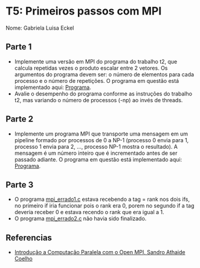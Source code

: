 
# T5: Primeiros passos com MPI

Nome: Gabriela Luisa Eckel


## Parte 1

+ Implemente uma versão em MPI do programa do trabalho t2, que calcula repetidas vezes o produto escalar entre 2 vetores. Os argumentos do programa devem ser: o número de elementos para cada processo e o número de repetições.
O programa em questão está implementado aqui: [Programa](pt2.c).
+ Avalie o desempenho do programa conforme as instruções do trabalho t2, mas variando o número de processos (-np) ao invés de threads.


## Parte 2

+ Implemente um programa MPI que transporte uma mensagem em um pipeline formado por processos de 0 a NP-1 (processo 0 envia para 1, processo 1 envia para 2, ..., processo NP-1 mostra o resultado). A mensagem é um número inteiro que é incrementado antes de ser passado adiante.
O programa em questão está implementado aqui: [Programa](pipeline.c).

## Parte 3

+ O programa [mpi_errado1.c](mpi_errado1.c) estava recebendo a tag = rank nos dois ifs, no primeiro if iria funcionar pois o rank era 0, porem no segundo if a tag deveria receber 0 e estava recendo o rank que era igual a 1.
+ O programa [mpi_errado2.c](mpi_errado2.c) não havia sido finalizado.


## Referencias 

- [Introdução a Computação Paralela com o Open MPI, Sandro Athaide Coelho](http://www.ufjf.br/getcomp/files/2013/03/Introdu%C3%A7%C3%A3o-a-Computa%C3%A7%C3%A3o-Paralela-com-o-OpenMPI.pdf)
